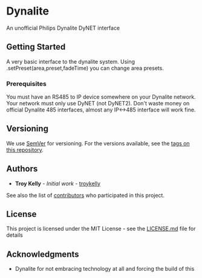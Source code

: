 # Dynalite

An unofficial Philips Dynalite DyNET interface

## Getting Started

A very basic interface to the dynalite system. Using .setPreset(area,preset,fadeTime) you can change area presets.

### Prerequisites

You must have an RS485 to IP device somewhere on your Dynalite network. Your network must only use DyNET (not DyNET2). Don't waste money on official Dynalite 485 interfaces, almost any IP<->485 interface will work fine.

## Versioning

We use [SemVer](http://semver.org/) for versioning. For the versions available, see the [tags on this repository](https://github.com/troykelly/python-dynalite/tags).

## Authors

* **Troy Kelly** - *Initial work* - [troykelly](https://github.com/troykelly)

See also the list of [contributors](https://github.com/troykelly/python-dynalite/contributors) who participated in this project.

## License

This project is licensed under the MIT License - see the [LICENSE.md](LICENSE.md) file for details

## Acknowledgments

* Dynalite for not embracing technology at all and forcing the build of this

